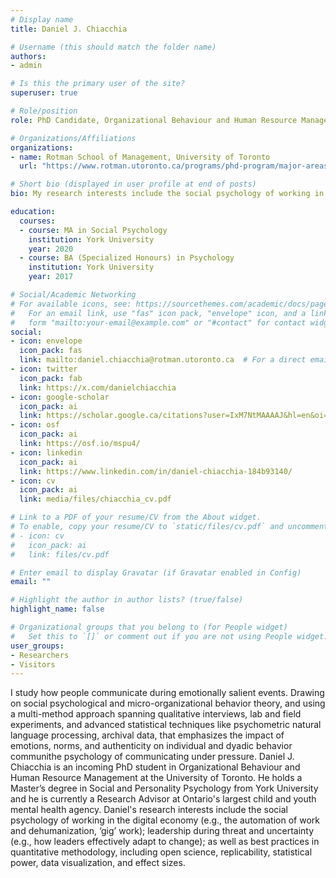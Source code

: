 ```yaml
---
# Display name
title: Daniel J. Chiacchia

# Username (this should match the folder name)
authors:
- admin

# Is this the primary user of the site?
superuser: true

# Role/position
role: PhD Candidate, Organizational Behaviour and Human Resource Management

# Organizations/Affiliations
organizations:
- name: Rotman School of Management, University of Toronto
  url: "https://www.rotman.utoronto.ca/programs/phd-program/major-areas-of-study/obhrm-accordions/"

# Short bio (displayed in user profile at end of posts)
bio: My research interests include the social psychology of working in the digital economy (e.g., the automation of work and dehumanization, ‘gig’ work); leadership during threat and uncertainty (e.g., how leaders effectively adapt to change); as well as best practices in quantitative methodology, including open science, replicability, statistical power, data visualization, and effect sizes.

education:
  courses:
  - course: MA in Social Psychology
    institution: York University
    year: 2020
  - course: BA (Specialized Honours) in Psychology
    institution: York University
    year: 2017

# Social/Academic Networking
# For available icons, see: https://sourcethemes.com/academic/docs/page-builder/#icons
#   For an email link, use "fas" icon pack, "envelope" icon, and a link in the
#   form "mailto:your-email@example.com" or "#contact" for contact widget.
social:
- icon: envelope
  icon_pack: fas
  link: mailto:daniel.chiacchia@rotman.utoronto.ca  # For a direct email link, use "mailto:danielchiacchia@gmail.com".
- icon: twitter
  icon_pack: fab
  link: https://x.com/danielchiacchia
- icon: google-scholar
  icon_pack: ai
  link: https://scholar.google.ca/citations?user=IxM7NtMAAAAJ&hl=en&oi=ao
- icon: osf
  icon_pack: ai
  link: https://osf.io/mspu4/
- icon: linkedin
  icon_pack: ai
  link: https://www.linkedin.com/in/daniel-chiacchia-184b93140/
- icon: cv
  icon_pack: ai
  link: media/files/chiacchia_cv.pdf

# Link to a PDF of your resume/CV from the About widget.
# To enable, copy your resume/CV to `static/files/cv.pdf` and uncomment the lines below.
# - icon: cv
#   icon_pack: ai
#   link: files/cv.pdf

# Enter email to display Gravatar (if Gravatar enabled in Config)
email: ""

# Highlight the author in author lists? (true/false)
highlight_name: false

# Organizational groups that you belong to (for People widget)
#   Set this to `[]` or comment out if you are not using People widget.
user_groups:
- Researchers
- Visitors
---
```


I study how people communicate during emotionally salient events. Drawing on social psychological and micro-organizational behavior theory, and using a multi-method approach spanning qualitative interviews, lab and field experiments, and advanced statistical techniques like psychometric natural language processing,
archival data, that emphasizes the impact of emotions, norms, and authenticity on individual and dyadic behavior  communithe psychology of communicating under pressure. Daniel J. Chiacchia is an incoming PhD student in Organizational Behaviour and Human Resource Management at the University of Toronto. He holds a Master’s degree in Social and Personality Psychology from York University and he is currently a Research Advisor at Ontario's largest child and youth mental health agency. Daniel's research interests include the social psychology of working in the digital economy (e.g., the automation of work and dehumanization, ‘gig’ work); leadership during threat and uncertainty (e.g., how leaders effectively adapt to change); as well as best practices in quantitative methodology, including open science, replicability, statistical power, data visualization, and effect sizes.
